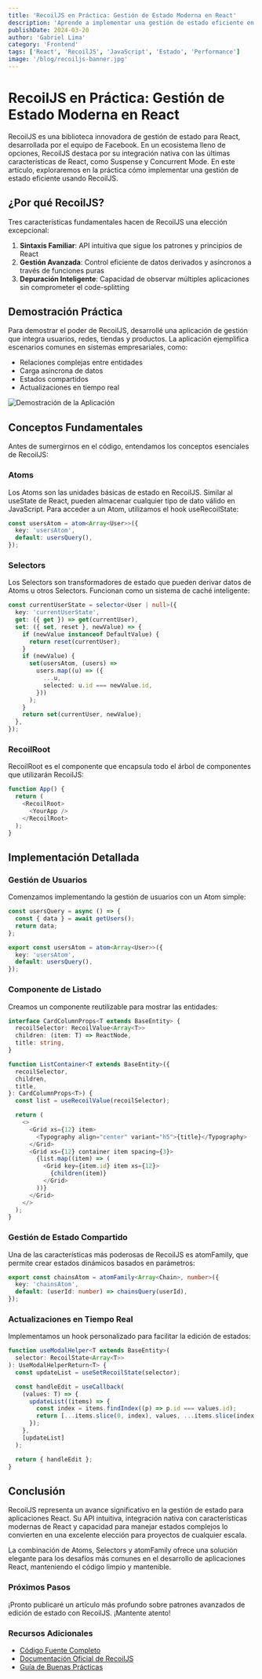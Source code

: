```yaml
---
title: 'RecoilJS en Práctica: Gestión de Estado Moderna en React'
description: 'Aprende a implementar una gestión de estado eficiente en React usando RecoilJS, la biblioteca desarrollada por Facebook. Guía práctica con ejemplos de código y casos de uso reales.'
publishDate: 2024-03-20
author: 'Gabriel Lima'
category: 'Frontend'
tags: ['React', 'RecoilJS', 'JavaScript', 'Estado', 'Performance']
image: '/blog/recoiljs-banner.jpg'
---
```


# RecoilJS en Práctica: Gestión de Estado Moderna en React

RecoilJS es una biblioteca innovadora de gestión de estado para React, desarrollada por el equipo de Facebook. En un ecosistema lleno de opciones, RecoilJS destaca por su integración nativa con las últimas características de React, como Suspense y Concurrent Mode. En este artículo, exploraremos en la práctica cómo implementar una gestión de estado eficiente usando RecoilJS.

## ¿Por qué RecoilJS?

Tres características fundamentales hacen de RecoilJS una elección excepcional:

1. **Sintaxis Familiar**: API intuitiva que sigue los patrones y principios de React
2. **Gestión Avanzada**: Control eficiente de datos derivados y asíncronos a través de funciones puras
3. **Depuración Inteligente**: Capacidad de observar múltiples aplicaciones sin comprometer el code-splitting

## Demostración Práctica

Para demostrar el poder de RecoilJS, desarrollé una aplicación de gestión que integra usuarios, redes, tiendas y productos. La aplicación ejemplifica escenarios comunes en sistemas empresariales, como:

- Relaciones complejas entre entidades
- Carga asíncrona de datos
- Estados compartidos
- Actualizaciones en tiempo real

![Demostración de la Aplicación](@assets/blog/recoiljs-demo.gif)

## Conceptos Fundamentales

Antes de sumergirnos en el código, entendamos los conceptos esenciales de RecoilJS:

### Atoms

Los Atoms son las unidades básicas de estado en RecoilJS. Similar al useState de React, pueden almacenar cualquier tipo de dato válido en JavaScript. Para acceder a un Atom, utilizamos el hook useRecoilState:

```typescript
const usersAtom = atom<Array<User>>({
  key: 'usersAtom',
  default: usersQuery(),
});
```

### Selectors

Los Selectors son transformadores de estado que pueden derivar datos de Atoms u otros Selectors. Funcionan como un sistema de caché inteligente:

```typescript
const currentUserState = selector<User | null>({
  key: 'currentUserState',
  get: ({ get }) => get(currentUser),
  set: ({ set, reset }, newValue) => {
    if (newValue instanceof DefaultValue) {
      return reset(currentUser);
    }
    if (newValue) {
      set(usersAtom, (users) =>
        users.map((u) => ({
          ...u,
          selected: u.id === newValue.id,
        }))
      );
    }
    return set(currentUser, newValue);
  },
});
```

### RecoilRoot

RecoilRoot es el componente que encapsula todo el árbol de componentes que utilizarán RecoilJS:

```typescript
function App() {
  return (
    <RecoilRoot>
      <YourApp />
    </RecoilRoot>
  );
}
```

## Implementación Detallada

### Gestión de Usuarios

Comenzamos implementando la gestión de usuarios con un Atom simple:

```typescript
const usersQuery = async () => {
  const { data } = await getUsers();
  return data;
};

export const usersAtom = atom<Array<User>>({
  key: 'usersAtom',
  default: usersQuery(),
});
```

### Componente de Listado

Creamos un componente reutilizable para mostrar las entidades:

```typescript
interface CardColumnProps<T extends BaseEntity> {
  recoilSelector: RecoilValue<Array<T>>
  children: (item: T) => ReactNode,
  title: string,
}

function ListContainer<T extends BaseEntity>({
  recoilSelector,
  children,
  title,
}: CardColumnProps<T>) {
  const list = useRecoilValue(recoilSelector);

  return (
    <>
      <Grid xs={12} item>
        <Typography align="center" variant="h5">{title}</Typography>
      </Grid>
      <Grid xs={12} container item spacing={3}>
        {list.map((item) => (
          <Grid key={item.id} item xs={12}>
            {children(item)}
          </Grid>
        ))}
      </Grid>
    </>
  );
}
```

### Gestión de Estado Compartido

Una de las características más poderosas de RecoilJS es atomFamily, que permite crear estados dinámicos basados en parámetros:

```typescript
export const chainsAtom = atomFamily<Array<Chain>, number>({
  key: 'chainsAtom',
  default: (userId: number) => chainsQuery(userId),
});
```

### Actualizaciones en Tiempo Real

Implementamos un hook personalizado para facilitar la edición de estados:

```typescript
function useModalHelper<T extends BaseEntity>(
  selector: RecoilState<Array<T>>
): UseModalHelperReturn<T> {
  const updateList = useSetRecoilState(selector);

  const handleEdit = useCallback(
    (values: T) => {
      updateList((items) => {
        const index = items.findIndex((p) => p.id === values.id);
        return [...items.slice(0, index), values, ...items.slice(index + 1)];
      });
    },
    [updateList]
  );

  return { handleEdit };
}
```

## Conclusión

RecoilJS representa un avance significativo en la gestión de estado para aplicaciones React. Su API intuitiva, integración nativa con características modernas de React y capacidad para manejar estados complejos lo convierten en una excelente elección para proyectos de cualquier escala.

La combinación de Atoms, Selectors y atomFamily ofrece una solución elegante para los desafíos más comunes en el desarrollo de aplicaciones React, manteniendo el código limpio y mantenible.

### Próximos Pasos

¡Pronto publicaré un artículo más profundo sobre patrones avanzados de edición de estado con RecoilJS. ¡Mantente atento!

### Recursos Adicionales

- [Código Fuente Completo](https://github.com/Gabrielgvl/recoil-demo-app)
- [Documentación Oficial de RecoilJS](https://recoiljs.org/)
- [Guía de Buenas Prácticas](https://recoiljs.org/docs/introduction/getting-started) 